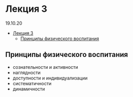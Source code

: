 # Лекция 3

19.10.20

- [Лекция 3](#лекция-3)
  - [Принципы физического воспитания](#принципы-физического-воспитания)

## Принципы физического воспитания

- сознательности и активности
- наглядности
- доступности и индивидуализации
- систематичности
- динамичности
